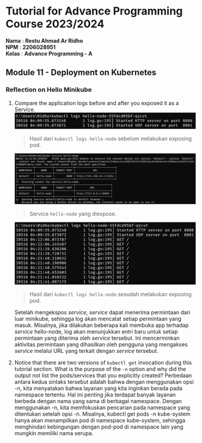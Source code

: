 # Tutorial for Advance Programming Course 2023/2024

**Nama** : **Restu Ahmad Ar Ridho** <br/>
**NPM** : **2206028951** <br/>
**Kelas** : **Advance Programming - A**

## Module 11 - Deployment on Kubernetes


### Reflection on Hello Minikube
1. Compare the application logs before and after you exposed it as a Service.
    ![Before Exposed Logs](static/images/beforeexpose.png)
    > Hasil dari `kubectl logs hello-node` sebelum melakukan exposing pod.

    ![Exposed Service](static/images/exposedservice.png)
    > Service `hello-node` yang diexpose.

    ![Before Exposed Logs](static/images/afterexpose.png)
    > Hasil dari `kubectl logs hello-node` sesudah melakukan exposing pod.

    Setelah mengekspos _service_, _service_ dapat menerima permintaan dari luar minikube, sehingga log akan mencatat setiap permintaan yang masuk. Misalnya, jika dilakukan beberapa kali membuka app terhadap _service_ hello-node, log akan menunjukkan entri baru untuk setiap permintaan yang diterima oleh _service_ tersebut. Ini mencerminkan aktivitas permintaan yang dihasilkan oleh pengguna yang mengakses _service_ melalui URL yang terkait dengan _service_ tersebut.

2. Notice that there are two versions of `kubectl get` invocation during this tutorial section. What is the purpose of the `-n` option and why did the output not list the pods/services that you explicitly created?
  Perbedaan antara kedua sintaks tersebut adalah bahwa dengan menggunakan opsi -n, kita menyatakan bahwa layanan yang kita inginkan berada pada namespace tertentu. Hal ini penting jika terdapat banyak layanan berbeda dengan nama yang sama di berbagai namespace. Dengan menggunakan -n, kita memfokuskan pencarian pada namespace yang ditentukan setelah opsi -n. Misalnya, kubectl get pods -n kube-system hanya akan menampilkan pod di namespace kube-system, sehingga menghindari kebingungan dengan pod-pod di namespace lain yang mungkin memiliki nama serupa.